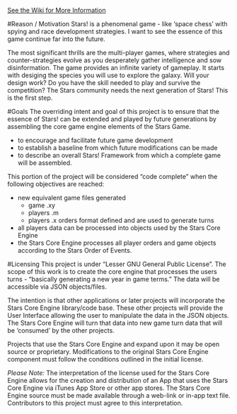 
[See the Wiki for More Information](https://github.com/jurlaub/StarsCoreEngine/wiki)

#Reason / Motivation
Stars! is a phenomenal game - like ‘space chess’ with spying and race development strategies. I want to see the essence of this game continue far into the future. 

The most significant thrills are the multi-player games, where strategies and counter-strategies evolve as you desperately gather intelligence and sow disinformation. The game provides an infinite variety of gameplay. It starts with desiging the species you will use to explore the galaxy. Will your design work? Do you have the skill needed to play and survive the competition? The Stars community needs the next generation of Stars! This is the first step. 



#Goals 
The overriding intent and goal of this project is to ensure that the essence of Stars! can be extended and played by future generations by assembling the core game engine elements of the Stars Game.

* to encourage and facilitate future game development 
* to establish a baseline from which future modifications can be made
* to describe an overall Stars! Framework from which a complete game will be assembled.

This portion of the project will be considered “code complete” when the following objectives are reached:
* new equivalent game files generated
  * game .xy
  * players .m 
  * players .x orders format defined and are used to generate turns
* all players data can be processed into objects used by the Stars Core Engine
* the Stars Core Engine processes all player orders and game objects according to the Stars Order of Events. 



#Licensing 
This project is under “Lesser GNU General Public License”. 
The scope of this work is to create the core engine that processes the users turns - “basically generating a new year in game terms.” The data will be accessible via JSON objects/files. 

The intention is that other applications or later projects will incorporate the Stars Core Engine library/code base. These other projects will provide the User Interface allowing the user to manipulate the data in the JSON objects. The Stars Core Engine will turn that data into new game turn data that will be ‘consumed’ by the other projects.

Projects that use the Stars Core Engine and expand upon it may be open source or proprietary. Modifications to the original Stars Core Engine component must follow the conditions outlined in the initial license.

*Please Note:* The interpretation of the license used for the Stars Core Engine allows for the creation and distribution of an App that uses the Stars Core Engine via iTunes App Store or other app stores. The Stars Core Engine source must be made available through a web-link or in-app text file. Contributors to this project must agree to this interpretation.


